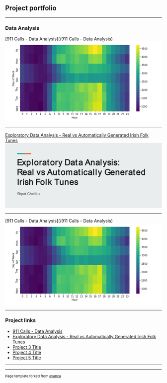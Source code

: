 ## Project portfolio

---

### Data Analysis 

[911 Calls - Data Analysis](/911 Calls - Data Analysis)
<img src="images/911.PNG?raw=true"/>

---
[Exploratory Data Analysis - Real vs Automatically Generated Irish Folk Tunes](/pdf/music_classification.pdf)
<img src="images/music_classification.png?raw=true"/>

---
[911 Calls - Data Analysis](/911 Calls - Data Analysis)
<img src="images/911.PNG?raw=true"/>

---

### Project links

- [911 Calls - Data Analysis](https://github.com/ShpatCheliku/911_calls)
- [Exploratory Data Analysis - Real vs Automatically Generated Irish Folk Tunes](https://github.com/ShpatCheliku/smt)
- [Project 3 Title](http://example.com/)
- [Project 4 Title](http://example.com/)
- [Project 5 Title](http://example.com/)

---




---
<p style="font-size:11px">Page template forked from <a href="https://github.com/evanca/quick-portfolio">evanca</a></p>
<!-- Remove above link if you don't want to attibute -->
